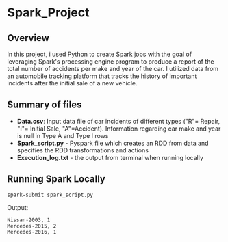 # Spark_Project
## Overview
 In this project, i used Python to create Spark jobs with the goal of leveraging Spark's processing engine program to produce a report of the total number of accidents per make and
year of the car. I utilized data from an automobile tracking platform that tracks the history of important incidents after the initial sale of a new vehicle. 

## Summary of files
- **Data.csv**: Input data file of car incidents of different types ("R"= Repair, "I"= Initial Sale, "A"=Accident). Information regarding car make and year is null in Type A and Type I rows 
- **Spark_script.py** - Pyspark file which creates an RDD from data and specifies the RDD transformations and actions 
- **Execution_log.txt** - the output from terminal when running locally

## Running Spark Locally
``` 
spark-submit spark_script.py
```
Output:
```
Nissan-2003, 1
Mercedes-2015, 2
Mercedes-2016, 1
```
